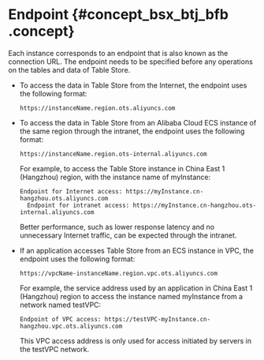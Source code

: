 # Endpoint {#concept_bsx_btj_bfb .concept}

Each instance corresponds to an endpoint that is also known as the connection URL. The endpoint needs to be specified before any operations on the tables and data of Table Store.

-   To access the data in Table Store from the Internet, the endpoint uses the following format:

    ```
    https://instanceName.region.ots.aliyuncs.com
    ```

-   To access the data in Table Store from an Alibaba Cloud ECS instance of the same region through the intranet, the endpoint uses the following format:

    ```
    https://instanceName.region.ots-internal.aliyuncs.com
    ```

    For example, to access the Table Store instance in China East 1 \(Hangzhou\) region, with the instance name of myInstance:

    ```
    Endpoint for Internet access: https://myInstance.cn-hangzhou.ots.aliyuncs.com
      Endpoint for intranet access: https://myInstance.cn-hangzhou.ots-internal.aliyuncs.com
    ```

    Better performance, such as lower response latency and no unnecessary Internet traffic, can be expected through the intranet.

-   If an application accesses Table Store from an ECS instance in VPC, the endpoint uses the following format:

    ```
    https://vpcName-instanceName.region.vpc.ots.aliyuncs.com
    ```

    For example, the service address used by an application in China East 1 \(Hangzhou\) region to access the instance named myInstance from a network named testVPC:

    ```
    Endpoint of VPC access: https://testVPC-myInstance.cn-hangzhou.vpc.ots.aliyuncs.com
    ```

    This VPC access address is only used for access initiated by servers in the testVPC network.


